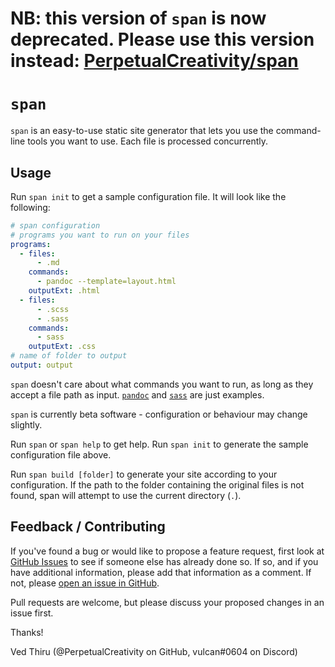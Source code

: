 # **NB: this version of `span` is now deprecated. Please use this version instead: [PerpetualCreativity/span](https://github.com/PerpetualCreativity/span)**

# `span`

`span` is an easy-to-use static site generator that lets you use the command-line tools you want to use. Each file is processed concurrently.

## Usage

Run `span init` to get a sample configuration file. It will look like the following:

```yaml
# span configuration
# programs you want to run on your files
programs:
  - files:
      - .md
    commands:
      - pandoc --template=layout.html
    outputExt: .html
  - files:
      - .scss
      - .sass
    commands:
      - sass
    outputExt: .css
# name of folder to output
output: output
```

`span` doesn't care about what commands you want to run, as long as they accept a file path as input. [`pandoc`](https://pandoc.org) and [`sass`](https://sass-lang.com) are just examples.

`span` is currently beta software - configuration or behaviour may change slightly.

Run `span` or `span help` to get help. Run `span init` to generate the sample configuration file above.

Run `span build [folder]` to generate your site according to your configuration. If the path to the folder containing the original files is not found, span will attempt to use the current directory (`.`).

## Feedback / Contributing

If you've found a bug or would like to propose a feature request, first look at [GitHub Issues](https://github.com/PerpetualCreativity/span/issues) to see if someone else has already done so. If so, and if you have additional information, please add that information as a comment. If not, please [open an issue in GitHub](https://github.com/PerpetualCreativity/span/issues/new).

Pull requests are welcome, but please discuss your proposed changes in an issue first.

Thanks!

Ved Thiru (@PerpetualCreativity on GitHub, vulcan#0604 on Discord)
